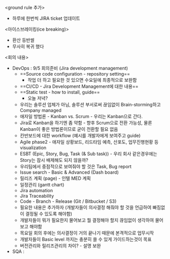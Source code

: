 <ground rule 추가>
- 하루에 한번씩 JIRA ticket 업데이트

<아이스브레이킹(ice breaking)>
- 환산 등반썰
- 무사히 복귀 했다

<회의 내용>
- DevOps : 9/5 회의준비 (Jira development management)
	- ==Source code configuration - repository setting==
		- 작업 더 하고 필요한 것 있으면 수요일에 최종적으로 보완함
	- ==CI/CD - Jira Development Management에 대한 내용==
	- ==Static test - how to install, guide==
		- 오늘 저녁?
	- 우리는 솔루션 업체가 아님, 솔루션 부서로써 끊임없이 Brain-storming하고 Company managed
	- 애자일 방법론 - Kanban vs. Scrum - 우리는 Kanban으로 간다.
	- Jira로 Kanban을 하기엔 좀 약함 - 향후 Scrum으로 전환 가능성, 물론 Kanban이 좋은 방법론이므로 굳이 전환할 필요 없음
	- 칸반보드에 대한 workflow (예시를 개발자에게 보여주고 guide)
	- Agile phase2 - 애자일 상황보드, 리드타임 예측, 산포도, 업무진행현황 등 visualization
	- ESBT (Epic, Story, Bug, Task (& Sub task)) - 우리 회사 같은경우에는 Story는 잠시 배제해도 되지 않을까?
	- 우리팀에서 중점적으로 보여줘야 할 것은 Task, Bug report
	- Issue search - Basic & Advanced (Dash board)
	- 릴리즈 계획 (page) - 인텔 MED 계획
	- 일정관리 (gantt chart)
	- Jira automation
	- Jira Traceability
	- Code - Branch - Release (Git / Bitbucket / S3)
	- 필요한 내용은 추가하자 (개발자들이 의사결정 해줘야 할 것을 언급하여 빠짐없이 결정될 수 있도록 해야함)
	- 개발자들이 뭐가 필요한지 물어보고 뭘 결정해야 할지 끊임없이 생각하여 물어보고 해야함
	- 목요일 회의 후에는 의사결정이 거의 끝나기 때문에 본격적으로 업무시작
	- 개발자들이 Basic level 까지는 충분히 쓸 수 있게 가이드하는것이 목표
	- 버전관리와 릴리즈관리의 차이? - 설명 보완
- SQA : 




